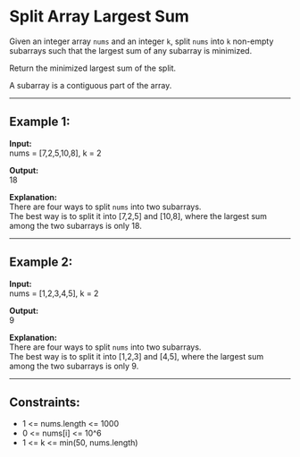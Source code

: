 # Split Array Largest Sum

Given an integer array `nums` and an integer `k`, split `nums` into `k` non-empty subarrays such that the largest sum of any subarray is minimized.

Return the minimized largest sum of the split.

A subarray is a contiguous part of the array.

---

## Example 1:

**Input:**  
nums = [7,2,5,10,8], k = 2

**Output:**  
18

**Explanation:**  
There are four ways to split `nums` into two subarrays.  
The best way is to split it into [7,2,5] and [10,8], where the largest sum among the two subarrays is only 18.

---

## Example 2:

**Input:**  
nums = [1,2,3,4,5], k = 2

**Output:**  
9

**Explanation:**  
There are four ways to split `nums` into two subarrays.  
The best way is to split it into [1,2,3] and [4,5], where the largest sum among the two subarrays is only 9.

---

## Constraints:

- 1 <= nums.length <= 1000
- 0 <= nums[i] <= 10^6
- 1 <= k <= min(50, nums.length)
